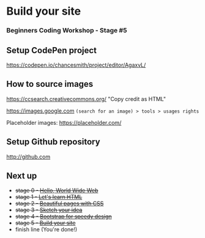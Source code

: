 # Build your site
### Beginners Coding Workshop - Stage #5

## Setup CodePen project
https://codepen.io/chancesmith/project/editor/AgaxvL/

## How to source images
https://ccsearch.creativecommons.org/
"Copy credit as HTML"

https://images.google.com `(search for an image) > tools > usages rights`

Placeholder images: https://placeholder.com/

## Setup Github repository
http://github.com

## Next up
* ~~stage 0 - [Hello, World Wide Web](stage-0.md)~~
* ~~stage 1 - [Let's learn HTML](stage-1.md)~~
* ~~stage 2 - [Beautiful pages with CSS](stage-2.md)~~
* ~~stage 3 - [Sketch your idea](stage-3.md)~~
* ~~stage 4 - [Bootstrap for speedy design](stage-4.md)~~
* ~~stage 5 - [Build your site](stage-5.md)~~
* finish line (You're done!)
